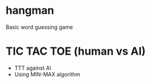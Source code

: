 # hangman
Basic word guessing game
# TIC TAC TOE (human vs AI)
- TTT against AI<br>
- Using MIN-MAX algorithm

 
